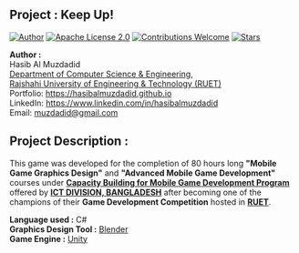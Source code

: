 ## Project : Keep Up!
[![Author](https://img.shields.io/badge/Author-Hasib%20Al%20Muzdadid-blue)](https://github.com/HasibAlMuzdadid)
[![Apache License 2.0](https://img.shields.io/badge/License-Apache%20License%202.0-important)](https://github.com/HasibAlMuzdadid/Keep-Up/blob/main/LICENSE)
[![Contributions Welcome](https://img.shields.io/badge/Contributions-Welcome-brightgreen.svg?style=flat)](https://github.com/HasibAlMuzdadid/Keep-Up)
[![Stars](https://img.shields.io/github/stars/HasibAlMuzdadid/Keep-Up.svg?style=social)](https://github.com/HasibAlMuzdadid/Keep-Up/stargazers)


**Author :** </br>
Hasib Al Muzdadid</br>
[Department of Computer Science & Engineering](https://www.cse.ruet.ac.bd/), </br>
[Rajshahi University of Engineering & Technology (RUET)](https://www.ruet.ac.bd/) </br>
Portfolio: https://hasibalmuzdadid.github.io </br>
LinkedIn: https://www.linkedin.com/in/hasibalmuzdadid </br>
Email: muzdadid@gmail.com


## Project Description :
This game was developed for the completion of 80 hours long **"Mobile Game Graphics Design"** and **"Advanced Mobile Game Development"** courses under [**Capacity Building for Mobile Game Development Program**](http://mgames.ictd.gov.bd/) offered by [**ICT DIVISION, BANGLADESH**](https://ictd.gov.bd/) after becoming one of the champions of their **Game Development Competition** hosted in [**RUET**](https://www.ruet.ac.bd/).

**Language used :** C# </br>
**Graphics Design Tool :** [Blender](https://www.blender.org/)</br>
**Game Engine :** [Unity](https://unity.com/)
 

